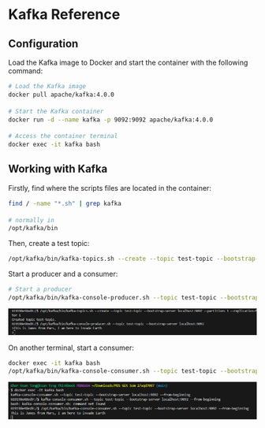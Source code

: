 # Kafka Reference

## Configuration

Load the Kafka image to Docker and start the container with the following command:

```bash
# Load the Kafka image
docker pull apache/kafka:4.0.0

# Start the Kafka container
docker run -d --name kafka -p 9092:9092 apache/kafka:4.0.0

# Access the container terminal
docker exec -it kafka bash
```

## Working with Kafka

Firstly, find where the scripts files are located in the container:

```bash
find / -name "*.sh" | grep kafka

# normally in
/opt/kafka/bin
```

Then, create a test topic:

```bash
/opt/kafka/bin/kafka-topics.sh --create --topic test-topic --bootstrap-server localhost:9092 --partitions 1 --replication-factor 1
```

Start a producer and a consumer:

```bash
# Start a producer
/opt/kafka/bin/kafka-console-producer.sh --topic test-topic --bootstrap-server localhost:9092
```

![Images](../../images/producer.png)

On another terminal, start a consumer:

```bash
docker exec -it kafka bash
/opt/kafka/bin/kafka-console-consumer.sh --topic test-topic --bootstrap-server localhost:9092 --from-beginning
```

![Images](../../images/consumer.png)